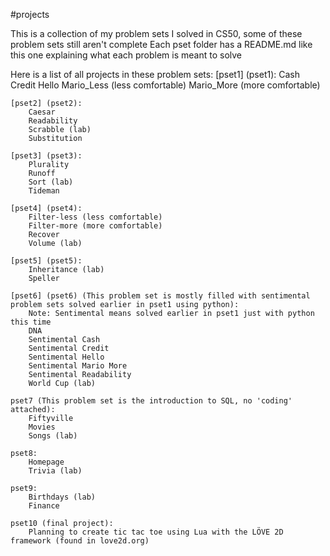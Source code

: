 #projects

This is a collection of my problem sets I solved in CS50, some of these problem sets still aren't complete
Each pset folder has a README.md like this one explaining what each problem is meant to solve

Here is a list of all projects in these problem sets:
    [pset1] (pset1):
        Cash
        Credit
        Hello
        Mario_Less (less comfortable)
        Mario_More (more comfortable)

    [pset2] (pset2):
        Caesar
        Readability
        Scrabble (lab)
        Substitution

    [pset3] (pset3):
        Plurality
        Runoff
        Sort (lab)
        Tideman

    [pset4] (pset4):
        Filter-less (less comfortable)
        Filter-more (more comfortable)
        Recover
        Volume (lab)

    [pset5] (pset5):
        Inheritance (lab)
        Speller

    [pset6] (pset6) (This problem set is mostly filled with sentimental problem sets solved earlier in pset1 using python):
        Note: Sentimental means solved earlier in pset1 just with python this time
        DNA
        Sentimental Cash 
        Sentimental Credit
        Sentimental Hello 
        Sentimental Mario More
        Sentimental Readability
        World Cup (lab)

    pset7 (This problem set is the introduction to SQL, no 'coding' attached):
        Fiftyville
        Movies
        Songs (lab)

    pset8:
        Homepage
        Trivia (lab)

    pset9:
        Birthdays (lab)
        Finance

    pset10 (final project):
        Planning to create tic tac toe using Lua with the LÖVE 2D framework (found in love2d.org)